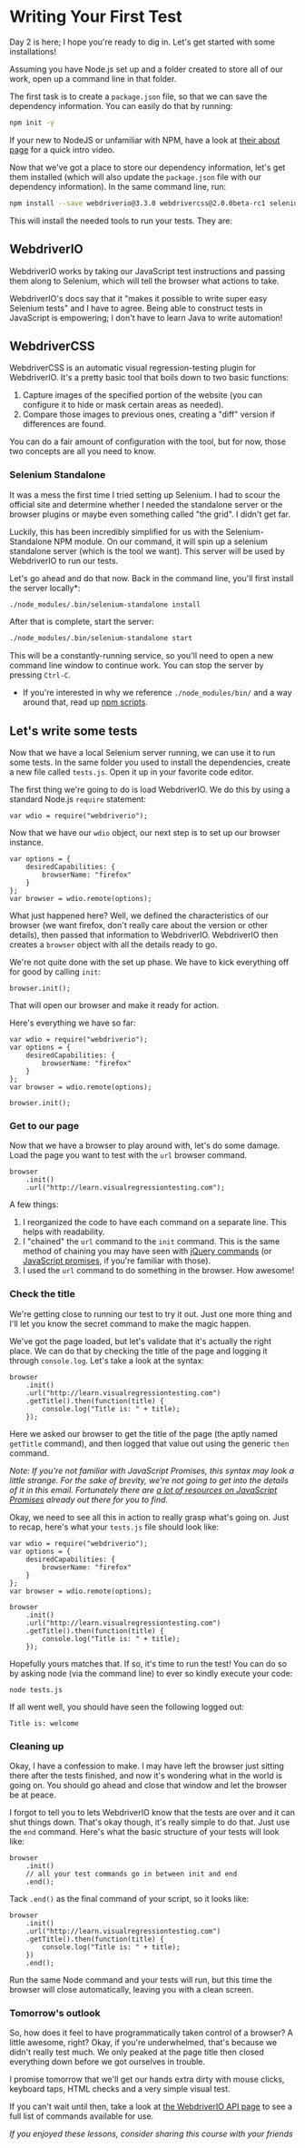 # Writing Your First Test

Day 2 is here; I hope you're ready to dig in. Let's get started with some installations!

Assuming you have Node.js set up and a folder created to store all of our work, open up a command line in that folder.

The first task is to create a `package.json` file, so that we can save the dependency information. You can easily do that by running:

```sh
npm init -y
```

If your new to NodeJS or unfamiliar with NPM, have a look at [their about page](https://docs.npmjs.com/getting-started/what-is-npm) for a quick intro video.

Now that we've got a place to store our dependency information, let's get them installed (which will also update the `package.json` file with our dependency information). In the same command line, run:

```sh
npm install --save webdriverio@3.3.0 webdrivercss@2.0.0beta-rc1 selenium-standalone
```

This will install the needed tools to run your tests. They are:

## WebdriverIO 

WebdriverIO works by taking our JavaScript test instructions and passing them along to Selenium, which will tell the browser what actions to take.

WebdriverIO's docs say that it "makes it possible to write super easy Selenium tests" and I have to agree. Being able to construct tests in JavaScript is empowering; I don't have to learn Java to write automation!

## WebdriverCSS

WebdriverCSS is an automatic visual regression-testing plugin for WebdriverIO. It's a pretty basic tool that boils down to two basic functions:

1. Capture images of the specified portion of the website (you can configure it to hide or mask certain areas as needed).
2. Compare those images to previous ones, creating a "diff" version if differences are found.

You can do a fair amount of configuration with the tool, but for now, those two concepts are all you need to know.

### Selenium Standalone

It was a mess the first time I tried setting up Selenium. I had to scour the official site and determine whether I needed the standalone server or the browser plugins or maybe even something called "the grid". I didn't get far.

Luckily, this has been incredibly simplified for us with the Selenium-Standalone NPM module. On our command, it will spin up a selenium standalone server (which is the tool we want). This server will be used by WebdriverIO to run our tests.

Let's go ahead and do that now. Back in the command line, you'll first install the server locally*:

```sh
./node_modules/.bin/selenium-standalone install
```

After that is complete, start the server:

```sh
./node_modules/.bin/selenium-standalone start
```

This will be a constantly-running service, so you'll need to open a new command line window to continue work. You can stop the server by pressing `Ctrl-C`.

* If you're interested in why we reference `./node_modules/bin/` and a way around that, read up [npm scripts](http://firstdoit.com/npm-scripts/).

## Let's write some tests

Now that we have a local Selenium server running, we can use it to run some tests. In the same folder you used to install the dependencies, create a new file called `tests.js`. Open it up in your favorite code editor.

The first thing we're going to do is load WebdriverIO. We do this by using a standard Node.js `require` statement:

```
var wdio = require("webdriverio");
```

Now that we have our `wdio` object, our next step is to set up our browser instance.

```
var options = {
	desiredCapabilities: {
		browserName: "firefox"
	}
};
var browser = wdio.remote(options);
```

What just happened here? Well, we defined the characteristics of our browser (we want firefox, don't really care about the version or other details), then passed that information to WebdriverIO. WebdriverIO then creates a `browser` object with all the details ready to go.

We're not quite done with the set up phase. We have to kick everything off for good by calling `init`:

```
browser.init();
```

That will open our browser and make it ready for action.

Here's everything we have so far:

```
var wdio = require("webdriverio");
var options = {
	desiredCapabilities: {
		browserName: "firefox"
	}
};
var browser = wdio.remote(options);

browser.init();
```

### Get to our page

Now that we have a browser to play around with, let's do some damage. Load the page you want to test with the `url` browser command.

```
browser
	.init()
	.url("http://learn.visualregressiontesting.com");
```

A few things:

1. I reorganized the code to have each command on a separate line. This helps with readability.
2. I "chained" the `url` command to the `init` command. This is the same method of chaining you may have seen with [jQuery commands](http://tobiasahlin.com/blog/quick-guide-chaining-in-jquery/) (or [JavaScript promises](https://davidwalsh.name/promises), if you're familiar with those).
3. I used the `url` command to do something in the browser. How awesome!

### Check the title

We're getting close to running our test to try it out. Just one more thing and I'll let you know the secret command to make the magic happen.

We've got the page loaded, but let's validate that it's actually the right place. We can do that by checking the title of the page and logging it through `console.log`. Let's take a look at the syntax:

```
browser
	.init()
	.url("http://learn.visualregressiontesting.com")
	.getTitle().then(function(title) {
	    console.log("Title is: " + title);
	});
```

Here we asked our browser to get the title of the page (the aptly named `getTitle` command), and then logged that value out using the generic `then` command.

*Note: If you're not familiar with JavaScript Promises, this syntax may look a little strange. For the sake of brevity, we're not going to get into the details of it in this email. Fortunately there are [a lot of resources on JavaScript Promises](http://lmgtfy.com/?q=javascript+promise+tutorials) already out there for you to find*.

Okay, we need to see all this in action to really grasp what's going on. Just to recap, here's what your `tests.js` file should look like:

```
var wdio = require("webdriverio");
var options = {
	desiredCapabilities: {
		browserName: "firefox"
	}
};
var browser = wdio.remote(options);

browser
	.init()
	.url("http://learn.visualregressiontesting.com")
	.getTitle().then(function(title) {
	    console.log("Title is: " + title);
	});
```

Hopefully yours matches that. If so, it's time to run the test! You can do so by asking node (via the command line) to ever so kindly execute your code:

```
node tests.js
```

If all went well, you should have seen the following logged out:

```
Title is: welcome
```

### Cleaning up

Okay, I have a confession to make. I may have left the browser just sitting there after the tests finished, and now it's wondering what in the world is going on. You should go ahead and close that window and let the browser be at peace.

I forgot to tell you to lets WebdriverIO know that the tests are over and it can shut things down. That's okay though, it's really simple to do that. Just use the `end` command. Here's what the basic structure of your tests will look like:

```
browser
	.init()
	// all your test commands go in between init and end
	.end();
```

Tack `.end()` as the final command of your script, so it looks like:

```
browser
	.init()
	.url("http://learn.visualregressiontesting.com")
	.getTitle().then(function(title) {
	    console.log("Title is: " + title);
	})
	.end();
```

Run the same Node command and your tests will run, but this time the browser will close automatically, leaving you with a clean screen.

### Tomorrow's outlook  

So, how does it feel to have programmatically taken control of a  browser? A little awesome, right? Okay, if you're underwhelmed, that's because we didn't really test much. We only peaked at the page title then closed everything down before we got ourselves in trouble.

I promise tomorrow that we'll get our hands extra dirty with mouse clicks, keyboard taps, HTML checks and a very simple visual test.

If you can't wait until then, take a look at [the WebdriverIO API page](http://webdriver.io/api.html) to see a full list of commands available for use.

*If you enjoyed these lessons, consider sharing this course with your friends*
